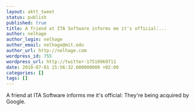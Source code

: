 ```yaml
---
layout: aktt_tweet
status: publish
published: true
title: A friend at ITA Software informs me it's official:...
author: nelhage
author_login: nelhage
author_email: nelhage@mit.edu
author_url: http://nelhage.com
wordpress_id: 755
wordpress_url: http://twitter-17516969711
date: 2010-07-01 15:56:32.000000000 +02:00
categories: []
tags: []
---
```

A friend at ITA Software informs me it's official: They're being acquired by Google.
